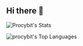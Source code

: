 ## Hi there 👋

![Procybit's Stats](https://github-readme-stats.vercel.app/api?username=procybit&theme=radical&show_icons=true&hide_border=true&count_private=true)

![procybit's Top Languages](https://github-readme-stats.vercel.app/api/top-langs/?username=procybit&theme=radical&show_icons=true&hide_border=true&layout=compact)

